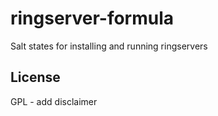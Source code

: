 ringserver-formula
==================
Salt states for installing and running ringservers

License
-------
GPL - add disclaimer

